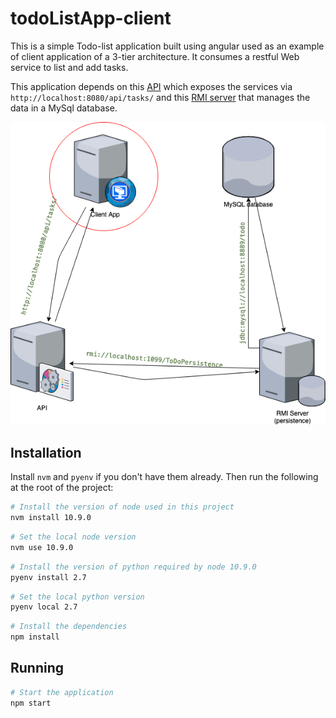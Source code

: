 # todoListApp-client

This is a simple Todo-list application built using angular used as an example of 
client application of a 3-tier architecture. It consumes a restful Web service to 
list and add tasks.

This application depends on this [API](https://github.com/0eix/todoListApp-API) 
which exposes the services via `http://localhost:8080/api/tasks/` and this 
[RMI server](https://github.com/0eix/todoListApp-Persistence) 
that manages the data in a MySql database.


![Client](screenshots/client.png)

## Installation
Install `nvm` and `pyenv` if you don't have them already. Then run the following at the root of the project:
```bash
# Install the version of node used in this project
nvm install 10.9.0
```
```bash
# Set the local node version
nvm use 10.9.0
```
```bash
# Install the version of python required by node 10.9.0
pyenv install 2.7 
```
```bash
# Set the local python version
pyenv local 2.7
```
```bash
# Install the dependencies
npm install
```

## Running
```bash
# Start the application
npm start
```
